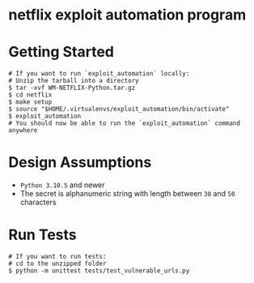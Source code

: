 netflix exploit automation program
=====================

Getting Started
================

    # If you want to run `exploit_automation` locally:
    # Unzip the tarball into a directory
    $ tar -xvf WM-NETFLIX-Python.tar.gz
    $ cd netflix
    $ make setup
    $ source "$HOME/.virtualenvs/exploit_automation/bin/activate"
    $ exploit_automation
    # You should now be able to run the `exploit_automation` command anywhere


Design Assumptions
==================

* `Python 3.10.5` and newer
* The secret is alphanumeric string with length between `30` and `50` characters

Run Tests
==========

    # If you want to run tests:
    # cd to the unzipped folder
    $ python -m unittest tests/test_vulnerable_urls.py



